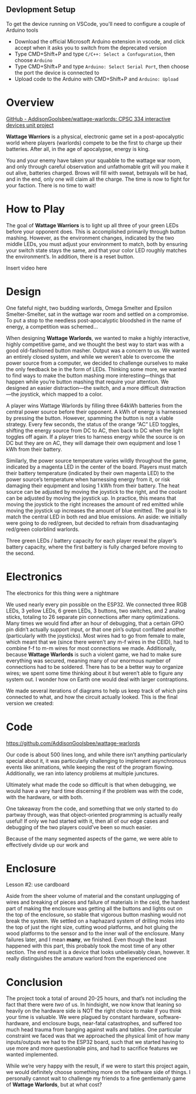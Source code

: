 ## Devlopment Setup

To get the device running on VSCode, you'll need to configure a couple of Arduino tools
- Download the official Microsoft Arduino extension in vscode, and click accept when it asks you to switch from the deprecated version
- Type CMD+Shift+P and type `C/C++: Select a Confuguration`, then choose `Arduino`
- Type CMD+Shift+P and type `Arduino: Select Serial Port`, then choose the port the device is connected to
- Upload code to the Arduino with CMD+Shift+P and `Arduino: Upload`

# Overview

[GitHub - AddisonGoolsbee/wattage-warlords: CPSC 334 interactive devices unit project](https://github.com/AddisonGoolsbee/wattage-warlords)

**Wattage Warriors** is a physical, electronic game set in a post-apocalyptic world where players (warlords) compete to be the first to charge up their batteries. After all, in the age of apocalypse, energy is king.

You and your enemy have taken your squabble to the wattage war room, and only through careful observation and unfathomable grit will you make it out alive, batteries charged. Brows will fill with sweat, betrayals will be had, and in the end, only one will claim all the charge. The time is now to fight for your faction. There is no time to wait!

# How to Play

The goal of **Wattage Warriors** is to light up all three of your green LEDs before your opponent does. This is accomplished primarily through button mashing. However, as the environment changes, indicated by the two middle LEDs, you must adjust your environment to match, both by ensuring your switch state stays the same, and that your color LED roughly matches the environment’s. In addition, there is a reset button.

Insert video here

# Design

One fateful night, two budding warlords, Omega Smelter and Epsilon Smelter-Smelter, sat in the wattage war room and settled on a compromise. To put a stop to the needless post-apocalyptic bloodshed in the name of energy, a competition was schemed…

When designing **Wattage Warlords**, we wanted to make a highly interactive, highly competitive game, and we thought the best way to start was with a good old-fashioned button masher. Output was a concern to us. We wanted an entirely closed system, and while we weren’t able to overcome the power source from a computer, we decided to challenge ourselves to make the only feedback be in the form of LEDs. Thinking some more, we wanted to find ways to make the button mashing more interesting—things that happen while you’re button mashing that require your attention. We designed an easier distraction—the switch, and a more difficult distraction—the joystick, which mapped to a color.

A player wins Wattage Warlords by filling three 64kWh batteries from the central power source before their opponent. A kWh of energy is harnessed by pressing the button. However, spamming the button is not a viable strategy. Every few seconds, the status of the orange “AC” LED toggles, shifting the energy source from DC to AC, then back to DC when the light toggles off again. If a player tries to harness energy while the source is on DC but they are on AC, they will damage their own equipment and lose 1 kWh from their battery.

Similarly, the power source temperature varies wildly throughout the game, indicated by a magenta LED in the center of the board. Players must match their battery temperature (indicated by their own magenta LED) to the power source’s temperature when harnessing energy from it, or risk damaging their equipment and losing 1 kWh from their battery. The heat source can be adjusted by moving the joystick to the right, and the coolant can be adjusted by moving the joystick up. In practice, this means that moving the joystick to the right increases the amount of red emitted while moving the joystick up increases the amount of blue emitted. The goal is to match the central LED in both red and blue emissions. An aside: we initially were going to do red/green, but decided to refrain from disadvantaging red/green colorblind warlords.

Three green LEDs / battery capacity for each player reveal the player’s battery capacity, where the first battery is fully charged before moving to the second.

# Electronics

The electronics for this thing were a nightmare

We used nearly every pin possible on the ESP32. We connected three RGB LEDs, 3 yellow LEDs, 6 green LEDs, 3 buttons, two switches, and 2 analog sticks, totaling to 26 separate pin connections after many optimizations. Many times we would find after an hour of debugging, that a certain GPIO pin didn’t actually support input, or that one pin’s output conflated another (particularly with the joysticks). Most wires had to go from female to male, which meant that we (since there weren’t any m-f wires in the CEID), had to combine f-f to m-m wires for most connections we made. Additionally, because **Wattage Warlords** is such a violent game, we had to make sure everything was secured, meaning many of our enormous number of connections had to be soldered. There has to be a better way to organize wires; we spent some time thinking about it but weren’t able to figure any system out. I wonder how on Earth one would deal with larger contraptions.

We made several iterations of diagrams to help us keep track of which pins connected to what, and how the circuit actually looked. This is the final version we created:

# Code

https://github.com/AddisonGoolsbee/wattage-warlords

Our code is about 500 lines long, and while there isn’t anything particularly special about it, it was particularly challenging to implement asynchronous events like animations, while keeping the rest of the program flowing. Additionally, we ran into latency problems at multiple junctures.

Ultimately what made the code so difficult is that when debugging, we would have a very hard time discerning if the problem was with the code, with the hardware, or with both.

One takeaway from the code, and something that we only started to do partway through, was that object-oriented programming is actually really useful! If only we had started with it, then all of our edge cases and debugging of the two players could’ve been so much easier.

Because of the many segmented aspects of the game, we were able to effectively divide up our work and 

# Enclosure

Lesson #2: use cardboard

Aside from the sheer volume of material and the constant unplugging of wires and breaking of pieces and failure of materials in the ceid, the hardest part of making the enclosure was getting all the buttons and lights out on the top of the enclosure, so stable that vigorous button mashing would not break the system. We settled on a haphazard system of drilling moles into the top of just the right size, cutting wood platforms, and hot gluing the wood platforms to the sensor and to the inner wall of the enclosure. Many failures later, and I mean ****many****, we finished. Even though the least happened with this part, this probably took the most time of any other section. The end result is a device that looks unbelievably clean, however. It really distinguishes the amature warlord from the experienced one

# Conclusion

The project took a total of around 20-25 hours, and that’s not including the fact that there were *two* of us. In hindsight, we now know that leaning so heavily on the hardware side is NOT the right choice to make if you think your time is valuable. We were plagued by constant hardware, software-hardware, and enclosure bugs, near-fatal catastrophes, and suffered too much head trauma from banging against walls and tables. One particular constraint we faced was that we approached the physical limit of how many inputs/outputs we had to the ESP32 board, such that we started having to use more and more questionable pins, and had to sacrifice features we wanted implemented.

While we’re very happy with the result, if we were to start this project again, we would definitely choose something more on the software side of things. I personally cannot wait to challenge my friends to a fine gentlemanly game of **Wattage Warlords**, but at what cost?
